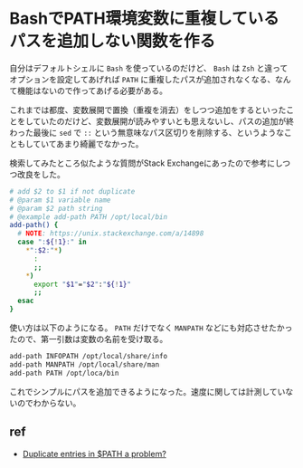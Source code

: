 # BashでPATH環境変数に重複しているパスを追加しない関数を作る

自分はデフォルトシェルに `Bash` を使っているのだけど、 `Bash` は `Zsh` と違ってオプションを設定してあげれば `PATH` に重複したパスが追加されなくなる、なんて機能はないので作ってあげる必要がある。

これまでは都度、変数展開で置換（重複を消去）をしつつ追加をするといったことをしていたのだけど、変数展開が読みやすいとも思えないし、パスの追加が終わった最後に `sed` で `::` という無意味なパス区切りを削除する、というようなこともしていてあまり綺麗でなかった。

検索してみたところ似たような質問がStack Exchangeにあったので参考にしつつ改良をした。

```sh
# add $2 to $1 if not duplicate
# @param $1 variable name
# @param $2 path string
# @example add-path PATH /opt/local/bin
add-path() {
  # NOTE: https://unix.stackexchange.com/a/14898
  case ":${!1}:" in
    *":$2:"*)
      :
      ;;
    *)
      export "$1"="$2":"${!1}"
      ;;
  esac
}
```

使い方は以下のようになる。 `PATH` だけでなく `MANPATH` などにも対応させたかったので、第一引数は変数の名前を受け取る。

```sh
add-path INFOPATH /opt/local/share/info
add-path MANPATH /opt/local/share/man
add-path PATH /opt/loca/bin
```

これでシンプルにパスを追加できるようになった。速度に関しては計測していないのでわからない。

## ref

- [Duplicate entries in $PATH a problem?](https://unix.stackexchange.com/a/14898)
